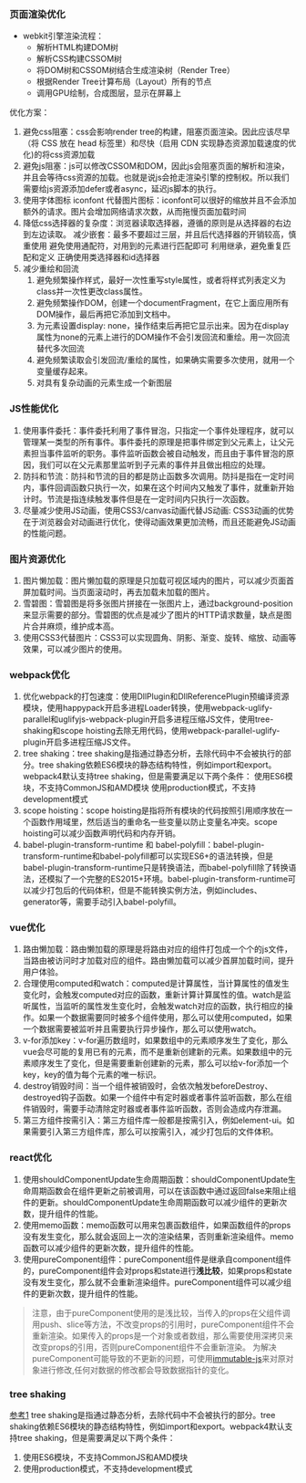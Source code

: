 ### 页面渲染优化
* webkit引擎渲染流程：
  * 解析HTML构建DOM树
  * 解析CSS构建CSSOM树
  * 将DOM树和CSSOM树结合生成渲染树（Render Tree）
  * 根据Render Tree计算布局（Layout）所有的节点
  * 调用GPU绘制，合成图层，显示在屏幕上

优化方案：
1. 避免css阻塞：css会影响render tree的构建，阻塞页面渲染。因此应该尽早（将 CSS 放在 head 标签里）和尽快（启用 CDN 实现静态资源加载速度的优化)的将css资源加载
2. 避免js阻塞：js可以修改CSSOM和DOM，因此js会阻塞页面的解析和渲染，并且会等待css资源的加载。也就是说js会抢走渲染引擎的控制权。所以我们需要给js资源添加defer或者async，延迟js脚本的执行。
3. 使用字体图标 iconfont 代替图片图标：iconfont可以很好的缩放并且不会添加额外的请求。图片会增加网络请求次数，从而拖慢页面加载时间
4. 降低css选择器的复杂度：浏览器读取选择器，遵循的原则是从选择器的右边到左边读取。
    减少嵌套：最多不要超过三层，并且后代选择器的开销较高，慎重使用
    避免使用通配符，对用到的元素进行匹配即可
    利用继承，避免重复匹配和定义
    正确使用类选择器和id选择器
5. 减少重绘和回流
   1. 避免频繁操作样式，最好一次性重写style属性，或者将样式列表定义为class并一次性更改class属性。
   2. 避免频繁操作DOM，创建一个documentFragment，在它上面应用所有DOM操作，最后再把它添加到文档中。
   3. 为元素设置display: none，操作结束后再把它显示出来。因为在display属性为none的元素上进行的DOM操作不会引发回流和重绘。用一次回流替代多次回流
   4. 避免频繁读取会引发回流/重绘的属性，如果确实需要多次使用，就用一个变量缓存起来。
   5. 对具有复杂动画的元素生成一个新图层

### JS性能优化
1. 使用事件委托：事件委托利用了事件冒泡，只指定一个事件处理程序，就可以管理某一类型的所有事件。事件委托的原理是把事件绑定到父元素上，让父元素担当事件监听的职务。事件监听函数会被自动触发，而且由于事件冒泡的原因，我们可以在父元素那里监听到子元素的事件并且做出相应的处理。
2. 防抖和节流：防抖和节流的目的都是防止函数多次调用。防抖是指在一定时间内，事件回调函数只执行一次，如果在这个时间内又触发了事件，就重新开始计时。节流是指连续触发事件但是在一定时间内只执行一次函数。
3. 尽量减少使用JS动画，使用CSS3/canvas动画代替JS动画: CSS3动画的优势在于浏览器会对动画进行优化，使得动画效果更加流畅，而且还能避免JS动画的性能问题。

### 图片资源优化
1. 图片懒加载：图片懒加载的原理是只加载可视区域内的图片，可以减少页面首屏加载时间。当页面滚动时，再去加载未加载的图片。
2. 雪碧图：雪碧图是将多张图片拼接在一张图片上，通过background-position来显示需要的部分。雪碧图的优点是减少了图片的HTTP请求数量，缺点是图片合并麻烦，维护成本高。
3. 使用CSS3代替图片：CSS3可以实现圆角、阴影、渐变、旋转、缩放、动画等效果，可以减少图片的使用。

### webpack优化
1. 优化webpack的打包速度：使用DllPlugin和DllReferencePlugin预编译资源模块，使用happypack开启多进程Loader转换，使用webpack-uglify-parallel和uglifyjs-webpack-plugin开启多进程压缩JS文件，使用tree-shaking和scope hoisting去除无用代码，使用webpack-parallel-uglify-plugin开启多进程压缩JS文件。
2. tree shaking：tree shaking是指通过静态分析，去除代码中不会被执行的部分。tree shaking依赖ES6模块的静态结构特性，例如import和export。webpack4默认支持tree shaking，但是需要满足以下两个条件：
    使用ES6模块，不支持CommonJS和AMD模块
    使用production模式，不支持development模式
3. scope hoisting：scope hoisting是指将所有模块的代码按照引用顺序放在一个函数作用域里，然后适当的重命名一些变量以防止变量名冲突。scope hoisting可以减少函数声明代码和内存开销。
4. babel-plugin-transform-runtime 和 babel-polyfill：babel-plugin-transform-runtime和babel-polyfill都可以实现ES6+的语法转换，但是babel-plugin-transform-runtime只是转换语法，而babel-polyfill除了转换语法，还模拟了一个完整的ES2015+环境。babel-plugin-transform-runtime可以减少打包后的代码体积，但是不能转换实例方法，例如includes、generator等，需要手动引入babel-polyfill。


### vue优化
1. 路由懒加载：路由懒加载的原理是将路由对应的组件打包成一个个的js文件，当路由被访问时才加载对应的组件。路由懒加载可以减少首屏加载时间，提升用户体验。
2. 合理使用computed和watch：computed是计算属性，当计算属性的值发生变化时，会触发computed对应的函数，重新计算计算属性的值。watch是监听属性，当监听的属性发生变化时，会触发watch对应的函数，执行相应的操作。如果一个数据需要同时被多个组件使用，那么可以使用computed，如果一个数据需要被监听并且需要执行异步操作，那么可以使用watch。
3. v-for添加key：v-for遍历数组时，如果数组中的元素顺序发生了变化，那么vue会尽可能的复用已有的元素，而不是重新创建新的元素。如果数组中的元素顺序发生了变化，但是需要重新创建新的元素，那么可以给v-for添加一个key，key的值为每个元素的唯一标识。
4. destroy销毁时间：当一个组件被销毁时，会依次触发beforeDestroy、destroyed钩子函数。如果一个组件中有定时器或者事件监听函数，那么在组件销毁时，需要手动清除定时器或者事件监听函数，否则会造成内存泄漏。
5. 第三方组件按需引入：第三方组件库一般都是按需引入，例如element-ui。如果需要引入第三方组件库，那么可以按需引入，减少打包后的文件体积。

### react优化
1. 使用shouldComponentUpdate生命周期函数：shouldComponentUpdate生命周期函数会在组件更新之前被调用，可以在该函数中通过返回false来阻止组件的更新。shouldComponentUpdate生命周期函数可以减少组件的更新次数，提升组件的性能。
2. 使用memo函数：memo函数可以用来包裹函数组件，如果函数组件的props没有发生变化，那么就会返回上一次的渲染结果，否则重新渲染组件。memo函数可以减少组件的更新次数，提升组件的性能。
3. 使用pureComponent组件：pureComponent组件是继承自component组件的，pureComponent组件会对props和state进行**浅比较**，如果props和state没有发生变化，那么就不会重新渲染组件。pureComponent组件可以减少组件的更新次数，提升组件的性能。
> 注意，由于pureComponent使用的是浅比较，当传入的props在父组件调用push、slice等方法，不改变props的引用时，pureComponent组件不会重新渲染。如果传入的props是一个对象或者数组，那么需要使用深拷贝来改变props的引用，否则pureComponent组件不会重新渲染。
> 为解决pureComponent可能导致的不更新的问题，可使用[immutable-js](https://github.com/immutable-js/immutable-js)来对原对象进行修改,任何对数据的修改都会导致数据指针的变化。



### tree shaking
[参考1](https://juejin.cn/post/7265125368553685050)
tree shaking是指通过静态分析，去除代码中不会被执行的部分。tree shaking依赖ES6模块的静态结构特性，例如import和export。webpack4默认支持tree shaking，但是需要满足以下两个条件：
1. 使用ES6模块，不支持CommonJS和AMD模块
2. 使用production模式，不支持development模式